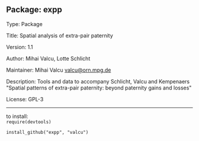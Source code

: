 Package: expp
------------
Type: Package

Title: Spatial analysis of extra-pair paternity

Version: 1.1

Author: Mihai Valcu, Lotte Schlicht

Maintainer: Mihai Valcu <valcu@orn.mpg.de>

Description: Tools and data to accompany Schlicht, Valcu and Kempenaers "Spatial patterns of extra-pair paternity: beyond paternity gains and losses"

License: GPL-3

******
to install:  
`require(devtools)`

`install_github("expp", "valcu")`

